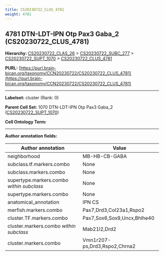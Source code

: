 ```yaml
---
title: CS20230722_CLUS_4781
weight: 4781
---
```

## 4781 DTN-LDT-IPN Otp Pax3 Gaba_2 (CS20230722_CLUS_4781)
<b>Hierarchy: </b>
[CS20230722_CLAS_26](../CS20230722_CLAS_26) >
[CS20230722_SUBC_277](../CS20230722_SUBC_277) >
[CS20230722_SUPT_1070](../CS20230722_SUPT_1070) >
[CS20230722_CLUS_4781](../CS20230722_CLUS_4781)

**PURL:** [https://purl.brain-bican.org/taxonomy/CCN20230722/CS20230722_CLUS_4781](https://purl.brain-bican.org/taxonomy/CCN20230722/CS20230722_CLUS_4781)

---


**Labelset:** cluster (Rank: 0)

**Parent Cell Set:** 1070 DTN-LDT-IPN Otp Pax3 Gaba_2 ([CS20230722_SUPT_1070](../CS20230722_SUPT_1070))



**Cell Ontology Term:** 

[MARKER GENES.]: #


---

[TRANSFERRED ANNOTATIONS.]: #


[AUTHOR ANNOTATION FIELDS.]: #


**Author annotation fields:**

| Author annotation | Value |
|-------------------|-------|
|neighborhood|MB-HB-CB-GABA|
|subclass.tf.markers.combo|None|
|subclass.markers.combo|None|
|supertype.markers.combo _within subclass_|None|
|supertype.markers.combo|None|
|anatomical_annotation|IPN CS|
|merfish.markers.combo|Pax7,Drd3,Col23a1,Rspo2|
|cluster.TF.markers.combo|Pax7,Sox6,Sox9,Uncx,Bhlhe40|
|cluster.markers.combo _within subclass_|Mab21l2,Drd2|
|cluster.markers.combo|Vmn1r207-ps,Drd3,Rspo2,Chrna2|
